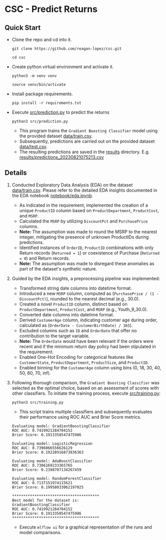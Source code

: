 # CSC - Predict Returns

## Quick Start
- Clone the repo and cd into it.

    `git clone https://github.com/reagan-lopez/csc.git`

    `cd csc`

- Create python virtual environment and activate it.
    
    `python3 -m venv venv`
    
    `source venv/bin/activate`

- Install package requirements.
    
    `pip install -r requirements.txt`

- Execute [src/prediction.py](src/prediction.py) to predict the returns
    
    `python3 src/prediction.py`

    - This program trains the `Gradient Boosting Classifier` model using the provided dataset [data/train.csv](data/train.csv).
    - Subsequently, predictions are carried out on the provided dataset [data/test.csv](data/test.csv).
    - The resulting predictions are saved in the [results](results) directory. E.g. [results/predictions_20230821075213.csv](results/predictions_20230821075213.csv)


## Details

1. Conducted Exploratory Data Analysis (EDA) on the dataset [data/train.csv](data/train.csv).
   Please refer to the detailed EDA insights documented in the EDA notebook [notebook/eda.ipynb](notebook/eda.ipynb).
   - As indicated in the requirement, implemented the creation of a unique `ProductID` column based on `ProductDepartment`, `ProductCost`, and `MSRP`.
   - Calculated the `MSRP` by utilizing `DiscountPct` and `PurchasePrice` columns.
   - **Note:** The assumption was made to round the MSRP to the nearest integer, mitigating the presence of unknown ProductIDs during predictions.
   - Identified instances of `OrderID`, `ProductID` combinations with only Return records (`Returned = 1`) or coexistence of Purchase (`Returned = 0`) and Return records.
   - **Note:** The assumption was made to disregard these anomalies as part of the dataset's synthetic nature.

2. Guided by the EDA insights, a preprocessing pipeline was implemented:
   - Transformed string date columns into datetime format.
   - Introduced a new `MSRP` column, computed as (`PurchasePrice / (1 - DiscountPct)`), rounded to the nearest decimal (e.g., 30.0).
   - Created a novel `ProductID` column, distinct based on `ProductDepartment`, `ProductCost`, and `MSRP` (e.g., Youth_9_30.0).
   - Converted date columns into datetime format.
   - Derived `CustomerAge` column, indicating customer age during order, calculated as (`OrderDate - CustomerBirthDate) / 365`).
   - Excluded columns such as `ID` and `OrderDate` that offer no contribution to the target variable.
   - **Note:** The `OrderDate` would have been relevant if the orders were recent and if the minimum return day policy had been stipulated in the requirement.
   - Enabled One-Hot Encoding for categorical features like `CustomerState`, `ProductDepartment`, `ProductSize`, and `ProductID`.
   - Enabled binning for the `CustomerAge` column using bins (0, 18, 30, 40, 50, 60, 70, inf).

3. Following thorough comparison, the `Gradient Boosting Classifier` was selected as the optimal choice, based on an assessment of scores with other classifiers. To initiate the training process, execute [src/training.py](src/training.py):
    
    `python3 src/training.py`

    - This script trains multiple classifiers and subsequently evaluates their performance using ROC AUC and Brier Score metrics.

    ```
    Evaluating model: GradientBoostingClassifier
    ROC AUC: 0.7419921284704152
    Brier Score: 0.1913358547475986

    Evaluating model: LogisticRegression
    ROC AUC: 0.7396066556626129
    Brier Score: 0.19228916873836363

    Evaluating model: AdaBoostClassifier
    ROC AUC: 0.7386169233365765
    Brier Score: 0.2398707134267459

    Evaluating model: RandomForestClassifier
    ROC AUC: 0.7137151974115621
    Brier Score: 0.19958033062197025

    ***************************************
    Best model for the dataset is:
    GradientBoostingClassifier
    ROC AUC: 0.7419921284704152
    Brier Score: 0.1913358547475986
    ***************************************
    ```

    - Execute `mlflow ui` for a graphical representation of the runs and model comparisons.